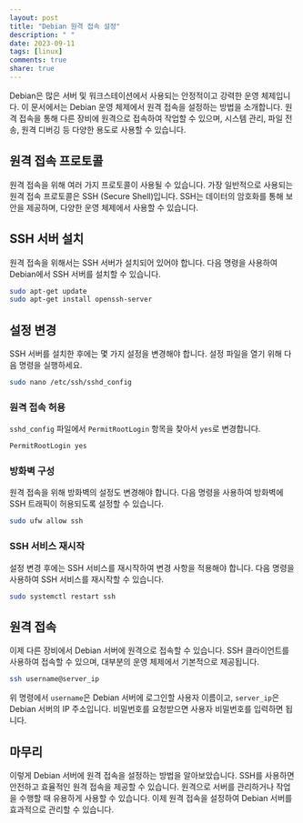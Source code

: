 ```yaml
---
layout: post
title: "Debian 원격 접속 설정"
description: " "
date: 2023-09-11
tags: [linux]
comments: true
share: true
---
```


Debian은 많은 서버 및 워크스테이션에서 사용되는 안정적이고 강력한 운영 체제입니다. 이 문서에서는 Debian 운영 체제에서 원격 접속을 설정하는 방법을 소개합니다. 원격 접속을 통해 다른 장비에 원격으로 접속하여 작업할 수 있으며, 시스템 관리, 파일 전송, 원격 디버깅 등 다양한 용도로 사용할 수 있습니다.

## 원격 접속 프로토콜

원격 접속을 위해 여러 가지 프로토콜이 사용될 수 있습니다. 가장 일반적으로 사용되는 원격 접속 프로토콜은 SSH (Secure Shell)입니다. SSH는 데이터의 암호화를 통해 보안을 제공하며, 다양한 운영 체제에서 사용할 수 있습니다.

## SSH 서버 설치

원격 접속을 위해서는 SSH 서버가 설치되어 있어야 합니다. 다음 명령을 사용하여 Debian에서 SSH 서버를 설치할 수 있습니다.

```bash
sudo apt-get update
sudo apt-get install openssh-server
```

## 설정 변경

SSH 서버를 설치한 후에는 몇 가지 설정을 변경해야 합니다. 설정 파일을 열기 위해 다음 명령을 실행하세요.

```bash
sudo nano /etc/ssh/sshd_config
```

### 원격 접속 허용

`sshd_config` 파일에서 `PermitRootLogin` 항목을 찾아서 `yes`로 변경합니다.

```bash
PermitRootLogin yes
```

### 방화벽 구성

원격 접속을 위해 방화벽의 설정도 변경해야 합니다. 다음 명령을 사용하여 방화벽에 SSH 트래픽이 허용되도록 설정할 수 있습니다.

```bash
sudo ufw allow ssh
```

### SSH 서비스 재시작

설정 변경 후에는 SSH 서비스를 재시작하여 변경 사항을 적용해야 합니다. 다음 명령을 사용하여 SSH 서비스를 재시작할 수 있습니다.

```bash
sudo systemctl restart ssh
```

## 원격 접속

이제 다른 장비에서 Debian 서버에 원격으로 접속할 수 있습니다. SSH 클라이언트를 사용하여 접속할 수 있으며, 대부분의 운영 체제에서 기본적으로 제공됩니다.

```bash
ssh username@server_ip
```

위 명령에서 `username`은 Debian 서버에 로그인할 사용자 이름이고, `server_ip`은 Debian 서버의 IP 주소입니다. 비밀번호를 요청받으면 사용자 비밀번호를 입력하면 됩니다.

## 마무리

이렇게 Debian 서버에 원격 접속을 설정하는 방법을 알아보았습니다. SSH를 사용하면 안전하고 효율적인 원격 접속을 제공할 수 있습니다. 원격으로 서버를 관리하거나 작업을 수행할 때 유용하게 사용할 수 있습니다. 이제 원격 접속을 설정하여 Debian 서버를 효과적으로 관리할 수 있습니다.